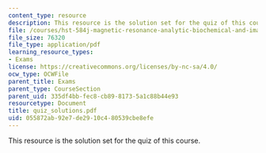 ```yaml
---
content_type: resource
description: This resource is the solution set for the quiz of this course.
file: /courses/hst-584j-magnetic-resonance-analytic-biochemical-and-imaging-techniques-spring-2006/055872ab92e7de2910c480539cbe8efe_quiz_solutions.pdf
file_size: 76320
file_type: application/pdf
learning_resource_types:
- Exams
license: https://creativecommons.org/licenses/by-nc-sa/4.0/
ocw_type: OCWFile
parent_title: Exams
parent_type: CourseSection
parent_uid: 335df4bb-fec8-cb89-8173-5a1c88b44e93
resourcetype: Document
title: quiz_solutions.pdf
uid: 055872ab-92e7-de29-10c4-80539cbe8efe
---
```

This resource is the solution set for the quiz of this course.